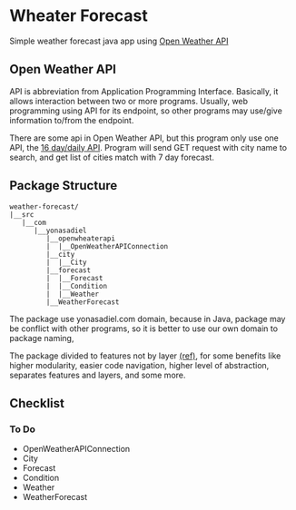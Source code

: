 # Wheater Forecast

Simple weather forecast java app using [Open Weather API](https://openweathermap.org/api)

## Open Weather API

API is abbreviation from Application Programming Interface.
Basically, it allows interaction between two or more programs.
Usually, web programming using API for its endpoint, so other programs
may use/give information to/from the endpoint.

There are some api in Open Weather API,
but this program only use one API, the [16 day/daily API](https://openweathermap.org/forecast16).
Program will send GET request with city name to search, and get list of cities match with 7 day forecast.

## Package Structure

    weather-forecast/
    |__src
       |__com
          |__yonasadiel
             |__openwheaterapi
             |  |__OpenWeatherAPIConnection
             |__city
             |  |__City
             |__forecast
             |  |__Forecast
             |  |__Condition
             |  |__Weather
             |__WeatherForecast

The package use yonasadiel.com domain,
because in Java, package may be conflict with other programs,
so it is better to use our own domain to package naming,

The package divided to features not by layer [(ref)](https://dzone.com/articles/package-your-classes-feature),
for some benefits like higher modularity, easier code navigation,
higher level of abstraction, separates features and layers, and some more.

## Checklist

### To Do
* OpenWeatherAPIConnection
* City
* Forecast
* Condition
* Weather
* WeatherForecast